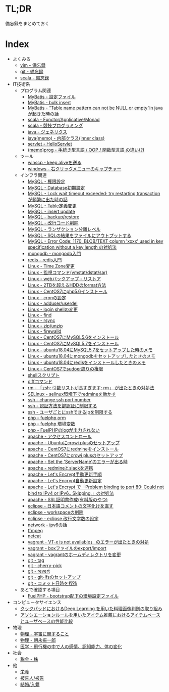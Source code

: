 # TL;DR

備忘録をまとめておく




# Index

* よくみる
    * [vim - 備忘録](tech/vim.md)     
    * [git - 備忘録](tech_git/git_0001.md)
    * [scala - 備忘録](tech/scala_01.md)
* IT技術系
    * プログラム関連
        * [MyBatis - 設定ファイル](tech/mybatis_002.md)
        * [MyBatis - bulk insert](tech/mybatis_001.md)
        * [MyBatis - “Table name pattern can not be NULL or empty”in java が起きた時の話](tech/mybatis_003.md)
        * [scala - Functor/Applicative/Monad](tech/scala_02.md)
        * [scala - 競技プログラミング](tech/scala_03.md)
        * [java - ジェネリクス](tech/java_001.md)
        * [java(memo) - 内部クラス(inner class)](tech/java_002.md)
        * [servlet - HelloServlet](tech/servlet_001.md)
        * [(memo)prog - 手続き型言語 / OOP / 関数型言語 の違い(?)](tech/prog_0001.md)
    * ツール
        * [winscp - keep aliveを送る](tech/win_001.md)
        * [windows - 右クリックメニューのキャプチャー](tech/win_002.md)
    * インフラ関連
        * [MySQL - 権限設定](tech_db/msyql_010.md)
        * [MySQL - Database初期設定](tech_db/msyql_001.md)
        * [MySQL - Lock wait timeout exceeded; try restarting transaction が頻繁に出た時の話](tech_db/msyql_002.md)    
        * [MySQL - Table定義変更](tech_db/msyql_o.md)    
        * [MySQL - insert update](tech_db/msyql_003.md)    
        * [MySQL - backup/restore](tech_db/msyql_004.md)    
        * [MySQL - 改行コード削除](tech_db/msyql_005.md)    
        * [MySQL - ランザクション分離レベル](tech_db/msyql_006.md)    
        * [MySQL - SQLの結果をファイルにアウトプットする](tech_db/msyql_007.md)    
        * [MySQL - Error Code: 1170. BLOB/TEXT column 'xxxx' used in key specification without a key length の対処法](tech_db/msyql_008.md)    
        * [mongodb - mongodb入門](tech_db/mongo_001.md)    
        * [redis - redis入門](tech_db/redis_001.md)    
        * [Linux - Time Zone変更](tech_linux/linux_001.md)    
        * [Linux - 監視コマンド(vmstat/dstat/sar)](tech_linux/linux_005.md)    
        * [Linux - webバックアップ・リストア](tech_linux/linux_006.md)    
        * [Linux - 2TBを超えるHDDのformat方法](tech_linux/linux_002.md)    
        * [Linux - CentOS7にphp5.6インストール](tech_linux/linux_003.md)
        * [Linux - cronの設定](tech_linux/linux_004.md)    
        * [Linux - adduser/userdel](tech_linux/linux_007.md)    
        * [Linux - login shellの変更](tech_linux/linux_008.md)    
        * [Linux - find](tech_linux/linux_009.md)    
        * [Linux - rsync](tech_linux/linux_010.md)    
        * [Linux - zip/unzip](tech_linux/linux_011.md)
        * [Linux - firewalld](tech_linux/linux_012.md)    
        * [Linux - CentOS7にMySQL5.6をインストール](tech_linux/linux_013.md)    
        * [Linux - CentOS7にMySQL5.7をインストール](tech_linux/linux_014.md)
        * [Linux - ubuntu18.04にMySQL5.7をセットアップした時のメモ](tech_linux/linux_016.md)
        * [Linux - ubuntu18.04にmongodbをセットアップしたときのメモ](tech_linux/linux_017.md)
        * [Linux - ubuntu18.04にredisをインストールしたときのメモ](tech_linux/linux_018.md)        
        * [Linux - CentOS7でsudoer周りの権限](tech_linux/linux_020.md)      
        * [shellスクリプト](tech_linux/shell_0001.md)                
        * [diffコマンド](tech_linux/linux_021.md)    
        * [rm - 「zsh: 引数リストが長すぎます: rm」 が出たときの対処法](tech_linux/linux_019.md)        
        * [SELinux - selinux環境下でredmineを動かす](tech/selinux_01.md)
        * [ssh - change ssh port number](tech/ssh_01.md)    
        * [ssh - 認証方法を鍵認証に制限する](tech/ssh_02.md)    
        * [ssh - ユーザごとにsshできるipを制限する](tech/ssh_03.md)    
        * [php - fuelphp orm](tech/php_01.md)
        * [php - fuelphp 環境変数](tech/php_02.md)
        * [php - FuelPHPのlogが出力されない](tech/php_03.md)
        * [apache - アクセスコントロール](tech_apache/apache_05.md)
        * [apache - Ubuntuにcrowi plusのセットアップ](tech_apache/apache_01.md)
        * [apache - CentOS7にredmineをインストール](tech_apache/apache_07.md)
        * [apache - CentOS7にcrowi plusのセットアップ](tech_apache/apache_08.md)
        * [apache - Set the 'ServerName'のエラーが出る時](tech_apache/apache_09.md)
        * [apache - redmineとslackを連携](tech_apache/apache_06.md)
        * [apache - Let's Encrypt手動更新手順](tech_apache/apache_03.md)
        * [apache - Let's Encrypt自動更新設定](tech_apache/apache_04.md)
        * [apache - Let's Encrypt で「Problem binding to port 80: Could not bind to IPv4 or IPv6.. Skipping.」の対処法](tech_apache/apache_10.md)
        * [apache - SSL証明書作成(有料版のやつ)](tech_apache/apache_02.md)
        * [eclipse - 日本語コメントの文字化けを直す](tech/eclipse_001.md)    
        * [eclipse - workspaceの削除](tech/eclipse_002.md)
        * [eclipse - eclipse 改行文字数の設定](tech/eclipse_003.md)            
        * [network - ipv6の話](tech/net_01.md)
        * [ffmpeg](tech/ffmpeg_01.md)    
        * [netcat](tech_linux/linux_015.md)    
        * [vagrant - VT-x is not available」 のエラーが出たときの対処](tech/vagrant_001.md)    
        * [vagrant - boxファイルのexport/import](tech/vagrant_002.md)    
        * [vagrant - vagrantのホームディレクトリを変更](tech/vagrant_003.md)    
        * [git - tag](tech_git/git_0002.md)    
        * [git - cherry-pick](tech_git/git_0003.md)    
        * [git - revert](tech_git/git_0004.md)
        * [git - git-lfsのセットアップ](tech_git/git_0006.md)
        * [git - コミット日時を捏造](tech_git/git_0005.md)
    * あとで確認する項目        
        * [FuelPHP - bootstrap配下の環境設定ファイル](later/later_01.md)
* コンピュータサイエンス
    * [クックパッドにおけるDeep Learning を用いた料理画像判別の取り組み](other/cs_01.md)
    * [アソシエーションルールを用いたアイテム推薦におけるアイテムベースとユーザベースの性能比較](other/cs_02.md)
* 物理
    * [物理 - 宇宙に関すること](other/physhics_01.md)
    * [物理 - 朝永振一郎](other/physhics_02.md)
    * [医学 - 飛行機の中で人の感情、認知能力、体の変化](other/medical_01.md)
* 社会
    * [税金 - 株](other/tax_001.md)
* 他
    * [栄養](other/oher_0001.md)
    * [被告人/被告](other/oher_0002.md)
    * [結婚/入籍](other/oher_0003.md)
      
   
     
